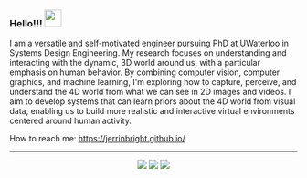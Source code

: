 ### Hello!!! <a><img src="https://github.com/jerriebright/jerriebright/blob/main/image/wave.gif" width="30"></a>

I am a versatile and self-motivated engineer pursuing PhD at UWaterloo in Systems Design Engineering. My research focuses on understanding and interacting with the dynamic, 3D world around us, with a particular emphasis on human behavior. By combining computer vision, computer graphics, and machine learning, I'm exploring how to capture, perceive, and understand the 4D world from what we can see in 2D images and videos. I aim to develop systems that can learn priors about the 4D world from visual data, enabling us to build more realistic and interactive virtual environments centered around human activity.

How to reach me: https://jerrinbright.github.io/

<!-- ![My github stats](https://github-readme-stats.vercel.app/api?username=jerrinbright&show_icons=true&theme=tokyonight)-->
<!-- [![Top Langs](https://github-readme-stats.vercel.app/api/top-langs/?username=jerriebright&layout=compact&theme=tokyonight)](https://github.com/jerriebright/github-readme-stats) -->

<hr>
<p align="center">
  <p align="center">
      <a href="https://twitter.com/Jerrie_25" alt="Twitter"><img src="https://github.com/jerrinbright/jerrinbright/blob/main/image/twitter.png"></a>
      <a href="https://www.linkedin.com/in/jerriebright/" alt="Linkedin"><img src="https://github.com/jerrinbright/jerrinbright/blob/main/image/linkedin.png"></a>
      <a href="https://github.com/jerrinbright" alt="GitHub"><img src="https://github.com/jerrinbright/jerrinbright/blob/main/image/github.png"></a>
  </p>
</p>


